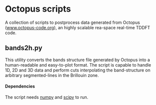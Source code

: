 # Octopus scripts

A collection of scripts to postprocess data generated from Octopus (www.octopus-code.org), an highly scalable rea-space real-time TDDFT code.


## bands2h.py
This utility converts the bands structure file generated by Octopus into a human-readable and easy-to-plot format. The script is capable to handle 1D, 2D and 3D data and perform cuts interpolating the band-structure on arbitrary segmented-lines in the Brillouin zone. 

#### Dependencies
The script needs [numpy](http://www.numpy.org) and [scipy](http://www.scipy.org) to run.

